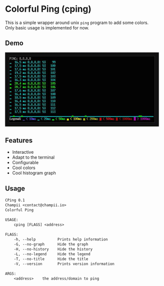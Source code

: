 # Colorful Ping (cping)

This is a simple wrapper around unix `ping` program to add some colors.
Only basic usage is implemented for now.

## Demo

![demo](/media/demo.jpg)

## Features

- Interactive
- Adapt to the terminal
- Configurable
- Cool colors
- Cool histogram graph

## Usage

```
CPing 0.1
Champii <contact@champii.io>
Colorful Ping

USAGE:
    cping [FLAGS] <address>

FLAGS:
    -h, --help          Prints help information
    -G, --no-graph      Hide the graph
    -H, --no-history    Hide the history
    -L, --no-legend     Hide the legend
    -T, --no-title      Hide the title
    -V, --version       Prints version information

ARGS:
    <address>    the address/domain to ping
```
